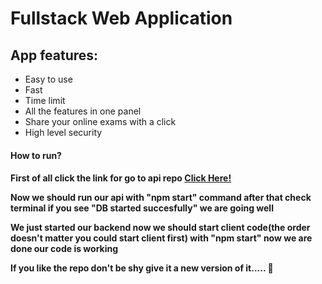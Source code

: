 # Fullstack Web Application 

<h2>App features:</h2>
<ul>
  <li>Easy to use</li>
  <li>Fast</li>
  <li>Time limit</li>
  <li>All the features in one panel</li>
  <li>Share your online exams with a click</li>
  <li>High level security</li>
</ul>

<h4>How to run?<h4>
<p>First of all click the link for go to api repo <a href="https://github.com/MadonisP/Quiz-app-api">Click Here!</a></p> 
<p>Now we should run our api with "npm start" command after that check terminal if you see "DB started succesfully" we are going well</p>
<p>We just started our backend now we should start client code(the order doesn't matter you could start client first) with "npm start" now we are done our code is working </p>
<p>If you like the repo don't be shy give it a new version of it..... 🌟</p>

